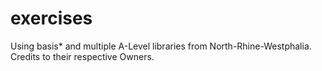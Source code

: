 # exercises
Using basis* and multiple A-Level libraries from North-Rhine-Westphalia. Credits to their respective Owners.
